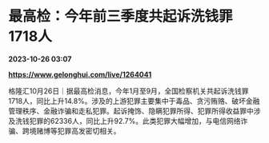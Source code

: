 # 最高检：今年前三季度共起诉洗钱罪1718人

**2023-10-26 03:07**

**https://www.gelonghui.com/live/1264041**

格隆汇10月26日｜据最高检消息，今年1月至9月，全国检察机关共起诉洗钱罪1718人，同比上升14.8%。涉及的上游犯罪主要集中于毒品、贪污贿赂、破坏金融管理秩序、金融诈骗和走私犯罪。起诉掩饰、隐瞒犯罪所得、犯罪所得收益罪中涉及洗钱犯罪的62336人，同比上升92.7%。此类犯罪大幅增加，与电信网络诈骗、跨境赌博等犯罪高发密切相关。